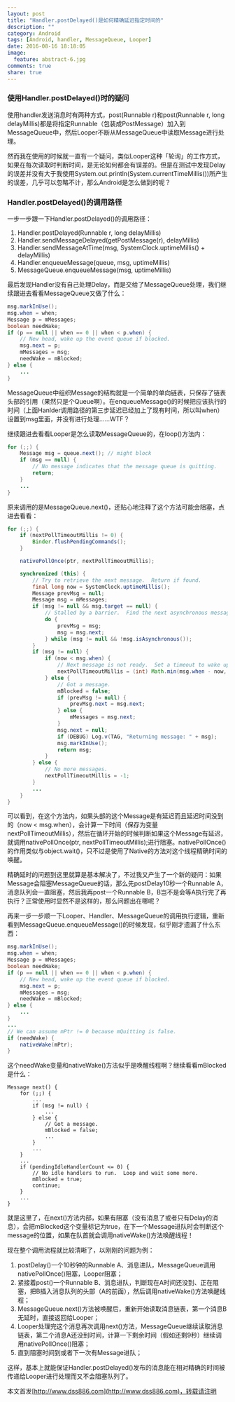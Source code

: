 ```yaml
---
layout: post
title: "Handler.postDelayed()是如何精确延迟指定时间的"
description: ""
category: Android
tags: [Android, handler, MessageQueue, Looper]
date: 2016-08-16 18:18:05
image:
  feature: abstract-6.jpg
comments: true
share: true
---
```


### 使用Handler.postDelayed()时的疑问

使用handler发送消息时有两种方式，post(Runnable r)和post(Runnable r, long delayMillis)都是将指定Runnable（包装成PostMessage）加入到MessageQueue中，然后Looper不断从MessageQueue中读取Message进行处理。

然而我在使用的时候就一直有一个疑问，类似Looper这种「轮询」的工作方式，如果在每次读取时判断时间，是无论如何都会有误差的。但是在测试中发现Delay的误差并没有大于我使用System.out.println(System.currentTimeMillis())所产生的误差，几乎可以忽略不计，那么Android是怎么做到的呢？

### Handler.postDelayed()的调用路径

一步一步跟一下Handler.postDelayed()的调用路径：

1. Handler.postDelayed(Runnable r, long delayMillis)
2. Handler.sendMessageDelayed(getPostMessage(r), delayMillis)
3. Handler.sendMessageAtTime(msg, SystemClock.uptimeMillis() + delayMillis)
4. Handler.enqueueMessage(queue, msg, uptimeMillis)
5. MessageQueue.enqueueMessage(msg, uptimeMillis)

最后发现Handler没有自己处理Delay，而是交给了MessageQueue处理，我们继续跟进去看看MessageQueue又做了什么：

~~~java
msg.markInUse();
msg.when = when;
Message p = mMessages;
boolean needWake;
if (p == null || when == 0 || when < p.when) {
    // New head, wake up the event queue if blocked.
    msg.next = p;
    mMessages = msg;
    needWake = mBlocked;
} else {
    ...
}
~~~

MessageQueue中组织Message的结构就是一个简单的单向链表，只保存了链表头部的引用（果然只是个Queue啊）。在enqueueMessage()的时候把应该执行的时间（上面Hanlder调用路径的第三步延迟已经加上了现有时间，所以叫when）设置到msg里面，并没有进行处理……WTF？

继续跟进去看看Looper是怎么读取MessageQueue的，在loop()方法内：

~~~java
for (;;) {
    Message msg = queue.next(); // might block
    if (msg == null) {
        // No message indicates that the message queue is quitting.
        return;
    }
    ...
}
~~~

原来调用的是MessageQueue.next()，还贴心地注释了这个方法可能会阻塞，点进去看看：

~~~java
for (;;) {
    if (nextPollTimeoutMillis != 0) {
        Binder.flushPendingCommands();
    }

    nativePollOnce(ptr, nextPollTimeoutMillis);

    synchronized (this) {
        // Try to retrieve the next message.  Return if found.
        final long now = SystemClock.uptimeMillis();
        Message prevMsg = null;
        Message msg = mMessages;
        if (msg != null && msg.target == null) {
            // Stalled by a barrier.  Find the next asynchronous message in the queue.
            do {
                prevMsg = msg;
                msg = msg.next;
            } while (msg != null && !msg.isAsynchronous());
        }
        if (msg != null) {
            if (now < msg.when) {
                // Next message is not ready.  Set a timeout to wake up when it is ready.
                nextPollTimeoutMillis = (int) Math.min(msg.when - now, Integer.MAX_VALUE);
            } else {
                // Got a message.
                mBlocked = false;
                if (prevMsg != null) {
                    prevMsg.next = msg.next;
                } else {
                    mMessages = msg.next;
                }
                msg.next = null;
                if (DEBUG) Log.v(TAG, "Returning message: " + msg);
                msg.markInUse();
                return msg;
            }
        } else {
            // No more messages.
            nextPollTimeoutMillis = -1;
        }
        ...
    }
}
~~~

可以看到，在这个方法内，如果头部的这个Message是有延迟而且延迟时间没到的（now < msg.when），会计算一下时间（保存为变量nextPollTimeoutMillis），然后在循环开始的时候判断如果这个Message有延迟，就调用nativePollOnce(ptr, nextPollTimeoutMillis);进行阻塞。nativePollOnce()的作用类似与object.wait()，只不过是使用了Native的方法对这个线程精确时间的唤醒。

精确延时的问题到这里就算是基本解决了，不过我又产生了一个新的疑问：如果Message会阻塞MessageQueue的话，那么先postDelay10秒一个Runnable A，消息队列会一直阻塞，然后我再post一个Runnable B，B岂不是会等A执行完了再执行？正常使用时显然不是这样的，那么问题出在哪呢？

再来一步一步顺一下Looper、Handler、MessageQueue的调用执行逻辑，重新看到MessageQueue.enqueueMessage()的时候发现，似乎刚才遗漏了什么东西：

~~~java
msg.markInUse();
msg.when = when;
Message p = mMessages;
boolean needWake;
if (p == null || when == 0 || when < p.when) {
    // New head, wake up the event queue if blocked.
    msg.next = p;
    mMessages = msg;
    needWake = mBlocked;
} else {
    ...
}
...
// We can assume mPtr != 0 because mQuitting is false.
if (needWake) {
    nativeWake(mPtr);
}
~~~

这个needWake变量和nativeWake()方法似乎是唤醒线程啊？继续看看mBlocked是什么：

~~~
Message next() {
    for (;;) {
        ...
        if (msg != null) {
            ...
        } else {
            // Got a message.
            mBlocked = false;
            ...
        }
        ...
    }
    ...
    if (pendingIdleHandlerCount <= 0) {
        // No idle handlers to run.  Loop and wait some more.
        mBlocked = true;
        continue;
    }
    ...
}
~~~

就是这里了，在next()方法内部，如果有阻塞（没有消息了或者只有Delay的消息），会把mBlocked这个变量标记为true，在下一个Message进队时会判断这个message的位置，如果在队首就会调用nativeWake()方法唤醒线程！

现在整个调用流程就比较清晰了，以刚刚的问题为例：

1. postDelay()一个10秒钟的Runnable A、消息进队，MessageQueue调用nativePollOnce()阻塞，Looper阻塞；
2. 紧接着post()一个Runnable B、消息进队，判断现在A时间还没到、正在阻塞，把B插入消息队列的头部（A的前面），然后调用nativeWake()方法唤醒线程；
3. MessageQueue.next()方法被唤醒后，重新开始读取消息链表，第一个消息B无延时，直接返回给Looper；
4. Looper处理完这个消息再次调用next()方法，MessageQueue继续读取消息链表，第二个消息A还没到时间，计算一下剩余时间（假如还剩9秒）继续调用nativePollOnce()阻塞；
5. 直到阻塞时间到或者下一次有Message进队；

这样，基本上就能保证Handler.postDelayed()发布的消息能在相对精确的时间被传递给Looper进行处理而又不会阻塞队列了。

本文首发[http://www.dss886.com](http://www.dss886.com)，转载请注明